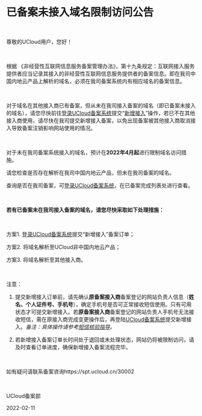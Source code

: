 # 已备案未接入域名限制访问公告

<br/>

尊敬的UCloud用户，您好！

 <br/>

根据 《非经营性互联网信息服务备案管理办法》，第十九条规定：互联网接入服务提供者应当记录其接入的非经营性互联网信息服务提供者的备案信息。即在我司中国内地云产品上解析的域名，必须在我司备案系统内有相应域名的备案信息。

 <br/>

对于域名在其他接入商已有备案，但从未在我司接入备案的域名（即已备案未接入的域名），请您尽快前往[登录UCloud备案系统](https://console.ucloud.cn/icp/)提交“[新增接入](https://docs.ucloud.cn/beian1/guidance/guidance9)”操作，若已不在其他接入商使用，请尽快在我司提交新增接入备案，以免出现备案被其他接入商取消接入导致备案注销影响网站使用的情况。

 <br/>

对于未在我司备案系统接入的域名，预计在**2022年4月起**进行限制域名访问措施。

请您检查是否存在解析在我司中国内地云产品，但未在我司备案的域名。

查询是否在我司备案，可[登录UCloud备案系统](https://console.ucloud.cn/icp/)，在已备案完成列表处进行查看。

 <br/>

**若有已备案未在我司接入备案的域名，请您尽快采取如下处理措施：** 

 <br/>

方案1. [登录UCloud备案系统](https://console.ucloud.cn/icp)提交“新增接入”备案订单； <br/>

方案2. 将域名解析至UCloud非中国内地云产品；<br/>

方案3. 将域名解析至其他接入商。<br/>

<br/>

注意：

1. 提交新增接入订单前，请先确认**原备案接入商**备案登记的网站负责人信息（**姓名、个人证件号、手机号**），确定手机号是否可正常接收短信使用。只有可用状态才可提交新增接入。若**原备案接入商**备案登记的网站负责人手机号无法接收短信，需在原接入商完成变更操作后，再登陆[UCloud备案系统](https://console.ucloud.cn/icp/)提交新增接入。*备注：具体操作请参考[短信核验指导](https://docs.ucloud.cn/beian1/guidance/guidance2)。*

2. 若新增接入备案订单长时间处于退回或未处理状态，网站仍将被限制访问，请及时查看订单进度，确保新增接入备案流程完毕。

 <br/>

如有疑问请联系备案咨询https://spt.ucloud.cn/30002

<br/>

UCloud备案部

2022-02-11